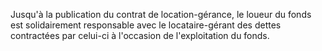 Jusqu'à la publication du contrat de location-gérance, le loueur du fonds est solidairement responsable avec le locataire-gérant des dettes contractées par celui-ci à l'occasion de l'exploitation du fonds.
